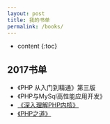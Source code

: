 ```yaml
---
layout: post
title: 我的书单
permalink: /books/
---
```


* content
{:toc}


2017书单
-----------------------------------------------------------------

+ 《PHP 从入门到精通》第三版
+ 《PHP与MySql高性能应用开发》
+ [《深入理解PHP内核》](http://www.php-internals.com/book/)
+ [《PHP之道》](http://laravel-china.github.io/php-the-right-way/)